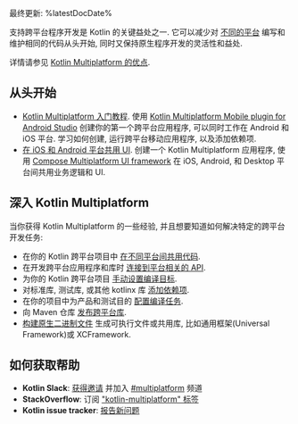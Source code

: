 [//]: # (title: Kotlin 跨平台程序开发入门)
[//]: # (description: 学校如何利用 Kotlin Multiplatform 来创建你的第一个 Kotlin 跨平台应用程序, 或跨平台库.)

最终更新: %latestDocDate%

支持跨平台程序开发是 Kotlin 的关键益处之一.
它可以减少对 [不同的平台](multiplatform-dsl-reference.md#targets) 编写和维护相同的代码从头开始, 
同时又保持原生程序开发的灵活性和益处.

详情请参见 [Kotlin Multiplatform 的优点](multiplatform.md).

## 从头开始

* [Kotlin Multiplatform 入门教程](https://www.jetbrains.com/help/kotlin-multiplatform-dev/multiplatform-getting-started.html).
  使用 [Kotlin Multiplatform Mobile plugin for Android Studio](https://plugins.jetbrains.com/plugin/14936-kotlin-multiplatform-mobile)
  创建你的第一个跨平台应用程序, 可以同时工作在 Android 和 iOS 平台.
  学习如何创建, 运行跨平台移动应用程序, 以及添加依赖项.
* [在 iOS 和 Android 平台共用 UI](https://www.jetbrains.com/help/kotlin-multiplatform-dev/compose-multiplatform-getting-started.html).
  创建一个 Kotlin Multiplatform 应用程序, 使用 [Compose Multiplatform UI framework](https://www.jetbrains.com/lp/compose-multiplatform/)
  在 iOS, Android, 和 Desktop 平台间共用业务逻辑和 UI.

## 深入 Kotlin Multiplatform

当你获得 Kotlin Multiplatform 的一些经验, 并且想要知道如何解决特定的跨平台开发任务:

* 在你的 Kotlin 跨平台项目中 [在不同平台间共用代码](multiplatform-share-on-platforms.md).
* 在开发跨平台应用程序和库时 [连接到平台相关的 API](https://www.jetbrains.com/help/kotlin-multiplatform-dev/multiplatform-connect-to-apis.html).
* 为你的 Kotlin 跨平台项目 [手动设置编译目标](multiplatform-set-up-targets.md).
* 对标准库, 测试库, 或其他 kotlinx 库 [添加依赖项](multiplatform-add-dependencies.md).
* 在你的项目中为产品和测试目的 [配置编译任务](multiplatform-configure-compilations.md).
* 向 Maven 仓库 [发布跨平台库](multiplatform-publish-lib.md).
* [构建原生二进制文件](multiplatform-build-native-binaries.md) 生成可执行文件或共用库, 比如通用框架(Universal Framework)或 XCFramework.

## 如何获取帮助

* **Kotlin Slack**: [获得邀请](https://surveys.jetbrains.com/s3/kotlin-slack-sign-up) 并加入 [#multiplatform](https://kotlinlang.slack.com/archives/C3PQML5NU) 频道
* **StackOverflow**: 订阅 ["kotlin-multiplatform" 标签](https://stackoverflow.com/questions/tagged/kotlin-multiplatform)
* **Kotlin issue tracker**: [报告新问题](https://youtrack.jetbrains.com/newIssue?project=KT)
